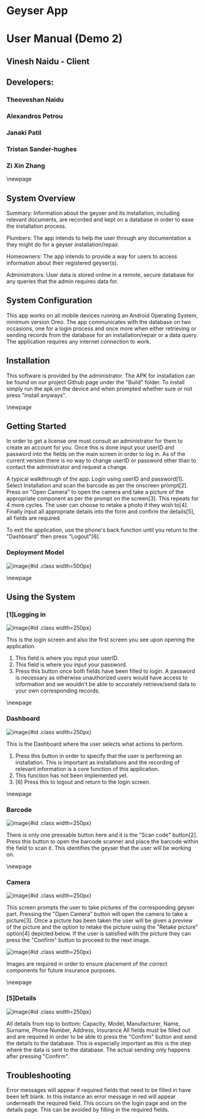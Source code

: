# Geyser App
# User Manual (Demo 2)



## Vinesh Naidu - Client



## Developers:
### Theoveshan Naidu
### Alexandros Petrou
### Janaki Patil
### Tristan Sander-hughes
### Zi Xin Zhang


\newpage

## System Overview
Summary:
Information about the geyser and its installation, including relevant documents, are recorded and kept on a database in order to ease the installation process.

Plumbers:
The app intends to help the user through any documentation a they might do for a geyser installation/repair.

Homeowners:
The app intends to provide a way for users to access information about their registered geyser(s).

Administrators:
User data is stored online in a remote, secure database for any queries that the admin requires data for.

## System Configuration

This app works on all mobile devices running an Android Operating System, minimum version Oreo. The app communicates with the database on two occasions, one for a login process and once more when either retrieving or sending records from the database for an installation/repair or a data query. The application requires any internet connection to work.

## Installation

This software is provided by the administrator. The APK for installation can be found on our project Github page under the "Build" folder. To install simply run the apk on the device and when prompted whether sure or not press "install anyways".

\newpage

## Getting Started

In order to get a license one must consult an administrator for them to create an account for you. Once this is done input your userID and password into the fields on the main screen in order to log in. As of the current version there is no way to change userID or password other than to contact the administrator and request a change. 

A typical walkthrough of the app: 
Login using userID and password[1]. Select Installation and scan the barcode as per the onscreen prompt[2]. Press on "Open Camera" to open the camera and take a picture of the appropriate component as per the prompt on the screen[3]. This repeats for 4 more cycles. The user can choose to retake a photo if they wish to[4]. Finally input all appropriate details into the form and confirm the details[5], all fields are required.

To exit the application, use the phone's back function until you return to the "Dashboard" then press "Logout"[6].

### Deployment Model
![image](Deployment2.jpg){#id .class width=500px}


\newpage

## Using the System

### [1]Logging in
![image](Login.jpg){#id .class width=250px}

This is the login screen and also the first screen you see upon opening the application.
1. This field is where you input your userID.
2. This field is where you input your password.
3. Press this button once both fields have been filled to login.
A password is necessary as otherwise unauthorized users would have access to information and we wouldn't be able to accurately retrieve/send data to your own corresponding records.

\newpage

### Dashboard
![image](Dashboard.jpg){#id .class width=250px}

This is the Dashboard where the user selects what actions to perform.
1. Press this button in order to specify that the user is performing an installation. This is important as installations and the recording of relevant information is a core function of this application.
2. This function has not been implemented yet.
3. [6] Press this to logout and return to the login screen.

\newpage

### Barcode
![image](Barcode.jpg){#id .class width=250px}

There is only one pressable button here and it is the "Scan code" button[2]. Press this button to open the barcode scanner and place the barcode within the field to scan it. This identifies the geyser that the user will be working on.

\newpage

### Camera
![image](CamMenu.jpg){#id .class width=250px}

This screen prompts the user to take pictures of the corresponding geyser part. Pressing the "Open Camera" button will open the camera to take a picture[3]. Once a picture has been taken the user will be given a preview of the picture and the option to retake the picture using the "Retake picture" option[4] depicted below. If the user is satisfied with the picture they can press the "Confirm" button to proceed to the next image.

![image](Retake.jpg){#id .class width=250px}

Images are required in order to ensure placement of the correct components for future insurance purposes.

\newpage

### [5]Details
![image](Details.jpg){#id .class width=250px}

All details from top to bottom: Capacity, Model, Manufacturer, Name, Surname, Phone Number, Address, Insurance
All fields must be filled out and are required in order to be able to press the "Confirm" button and send the details to the database. This is especially important as this is the step where the data is sent to the database. The actual sending only happens after pressing "Confirm".

<div style="page-break-after: always;"></div>

## Troubleshooting

Error messages will appear if required fields that need to be filled in have been left blank. In this instance an error message in red will appear underneath the required field. This occurs on the login page and on the details page. This can be avoided by filling in the required fields.